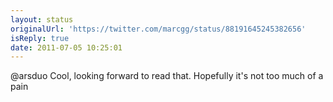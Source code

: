 ```yaml
---
layout: status
originalUrl: 'https://twitter.com/marcgg/status/88191645245382656'
isReply: true
date: 2011-07-05 10:25:01
---
```


@arsduo Cool, looking forward to read that. Hopefully it's not too much of a pain
